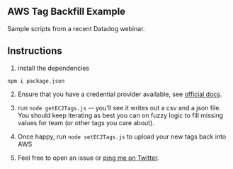 ## AWS Tag Backfill Example

Sample scripts from a recent Datadog webinar. 


## Instructions


1. install the dependencies

```
npm i package.json
```

2. Ensure that you have a credential provider available, see [official docs](https://docs.aws.amazon.com/sdk-for-javascript/v2/developer-guide/setting-credentials-node.html). 

3. run `node getEC2Tags.js` -- you'll see it writes out a csv and a json file. You should keep iterating as best you can on fuzzy logic to fill missing values for team (or other tags you care about).

4. Once happy, run `node setEC2Tags.js` to upload your new tags back into AWS

5. Feel free to open an issue or [ping me on Twitter](https://twitter.com/martinamps).

